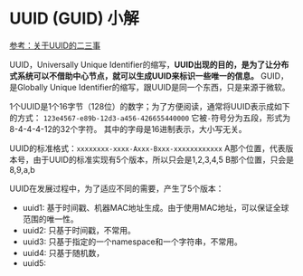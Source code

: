 # UUID (GUID) 小解

[参考：关于UUID的二三事](https://www.jianshu.com/p/d77f3ef0868a)

UUID，Universally Unique Identifier的缩写，**UUID出现的目的，是为了让分布式系统可以不借助中心节点，就可以生成UUID来标识一些唯一的信息。**
GUID，是Globally Unique Identifier的缩写，跟UUID是同一个东西，只是来源于微软。

1个UUID是1个16字节（128位）的数字；为了方便阅读，通常将UUID表示成如下的方式：
`123e4567-e89b-12d3-a456-426655440000`
它被`-`符号分为五段，形式为8-4-4-4-12的32个字符。
其中的字母是16进制表示，大小写无关。


UUID的标准格式：`xxxxxxxx-xxxx-Axxx-Bxxx-xxxxxxxxxxxx`
A那个位置，代表版本号，由于UUID的标准实现有5个版本，所以只会是1,2,3,4,5
B那个位置，只会是8,9,a,b

UUID在发展过程中，为了适应不同的需要，产生了5个版本：
- uuid1: 基于时间戳、机器MAC地址生成。由于使用MAC地址，可以保证全球范围的唯一性。
- uuid2: 只基于时间戳，不常用。
- uuid3: 只基于指定的一个namespace和一个字符串，不常用。
- uuid4: 只基于随机数，
- uuid5: 
